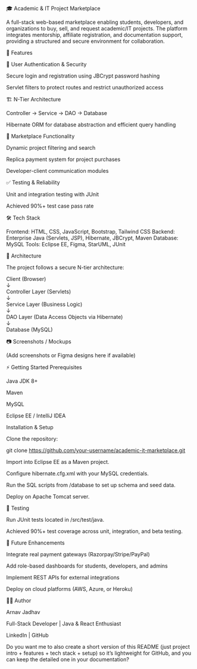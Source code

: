 🎓 Academic & IT Project Marketplace

A full-stack web-based marketplace enabling students, developers, and organizations to buy, sell, and request academic/IT projects. The platform integrates mentorship, affiliate registration, and documentation support, providing a structured and secure environment for collaboration.

🚀 Features

🔐 User Authentication & Security

Secure login and registration using JBCrypt password hashing

Servlet filters to protect routes and restrict unauthorized access

🏗 N-Tier Architecture

Controller → Service → DAO → Database

Hibernate ORM for database abstraction and efficient query handling

📂 Marketplace Functionality

Dynamic project filtering and search

Replica payment system for project purchases

Developer-client communication modules

✅ Testing & Reliability

Unit and integration testing with JUnit

Achieved 90%+ test case pass rate

🛠️ Tech Stack

Frontend: HTML, CSS, JavaScript, Bootstrap, Tailwind CSS
Backend: Enterprise Java (Servlets, JSP), Hibernate, JBCrypt, Maven
Database: MySQL
Tools: Eclipse EE, Figma, StarUML, JUnit

📐 Architecture

The project follows a secure N-tier architecture:

Client (Browser)  
   ↓  
Controller Layer (Servlets)  
   ↓  
Service Layer (Business Logic)  
   ↓  
DAO Layer (Data Access Objects via Hibernate)  
   ↓  
Database (MySQL)  

📷 Screenshots / Mockups

(Add screenshots or Figma designs here if available)

⚡ Getting Started
Prerequisites

Java JDK 8+

Maven

MySQL

Eclipse EE / IntelliJ IDEA

Installation & Setup

Clone the repository:

git clone https://github.com/your-username/academic-it-marketplace.git


Import into Eclipse EE as a Maven project.

Configure hibernate.cfg.xml with your MySQL credentials.

Run the SQL scripts from /database to set up schema and seed data.

Deploy on Apache Tomcat server.

🧪 Testing

Run JUnit tests located in /src/test/java.

Achieved 90%+ test coverage across unit, integration, and beta testing.

📌 Future Enhancements

Integrate real payment gateways (Razorpay/Stripe/PayPal)

Add role-based dashboards for students, developers, and admins

Implement REST APIs for external integrations

Deploy on cloud platforms (AWS, Azure, or Heroku)

👨‍💻 Author

Arnav Jadhav

Full-Stack Developer | Java & React Enthusiast

LinkedIn | GitHub

Do you want me to also create a short version of this README (just project intro + features + tech stack + setup) so it’s lightweight for GitHub, and you can keep the detailed one in your documentation?
